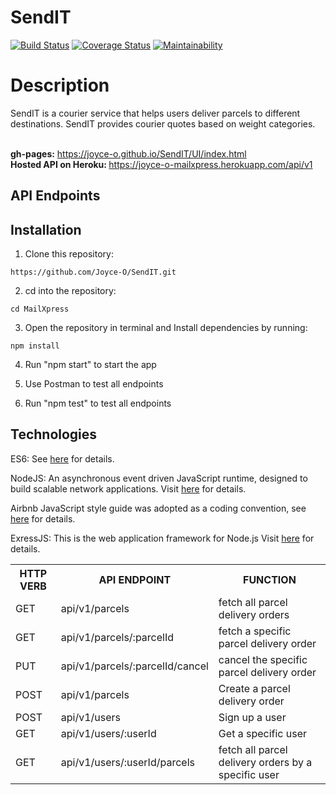 # SendIT
[![Build Status](https://travis-ci.org/Joyce-O/MailXpress.svg?branch=develop)](https://travis-ci.org/Joyce-O/MailXpress) [![Coverage Status](https://coveralls.io/repos/github/Joyce-O/MailXpress/badge.svg?branch=develop)](https://coveralls.io/github/Joyce-O/MailXpress?branch=develop) [![Maintainability](https://api.codeclimate.com/v1/badges/ba8d6de7ffdcee6c81ea/maintainability)](https://codeclimate.com/github/Joyce-O/MailXpress/maintainability)

# Description
SendIT is a courier service that helps users deliver parcels to different destinations. SendIT provides courier quotes based on weight categories.

<br/><b>gh-pages:</b> https://joyce-o.github.io/SendIT/UI/index.html
<br/><b> Hosted API on Heroku: </b> https://joyce-o-mailxpress.herokuapp.com/api/v1
 <br/>


## API Endpoints

<table>

<tr><th>HTTP VERB</th><th>API ENDPOINT</th><th>FUNCTION</th>

<tr>
<td>GET</td> <td>api/v1/parcels</td>  <td>fetch all parcel delivery orders</td>
</tr>

<tr>
<td>GET</td> <td>api/v1/parcels/:parcelId</td>  <td>fetch a specific parcel delivery order</td>
</tr>

<tr>
<td>PUT</td> <td>api/v1/parcels/:parcelId/cancel</td>  <td>cancel the specific parcel delivery order</td>
</tr>

<tr>
<td>POST</td> <td>api/v1/parcels</td>  <td>Create a parcel delivery order</td>
</tr>

<tr>
<td>POST</td> <td>api/v1/users</td>  <td>Sign up a user</td>
</tr>


<tr>
<td>GET</td> <td>api/v1/users/:userId</td>  <td>Get a specific user</td>
</tr>

<tr>
<td>GET</td> <td>api/v1/users/:userId/parcels</td>  <td>fetch all parcel delivery orders by a specific user</td>
</tr>


## Installation
1. Clone this repository:
```
https://github.com/Joyce-O/SendIT.git
```
2. cd into the repository:
```
cd MailXpress
```
3. Open the repository in terminal and Install dependencies by running:
```
npm install
```
4. Run "npm start" to start the app

5. Use Postman to test all endpoints

6. Run "npm test" to test all endpoints


## Technologies

ES6: See [here](https://en.wikipedia.org/wiki/ECMAScript) for details.

NodeJS: An asynchronous event driven JavaScript runtime, designed to build scalable network applications. Visit [here](https://nodejs.org/en/) for details.

Airbnb JavaScript style guide was adopted as a coding convention, see [here](https://github.com/airbnb/javascript) for details.

ExressJS: This is the web application framework for Node.js Visit [here](https://expressjs.com) for details.
